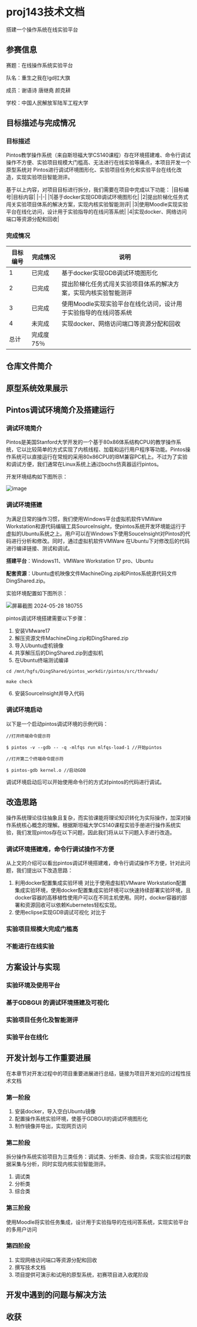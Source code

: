 # proj143技术文档
搭建一个操作系统在线实验平台
## 参赛信息
赛题：在线操作系统实验平台

队名：重生之我在lgd扛大旗

成员：谢语诗 唐继堯 颜克耕

学校：中国人民解放军陆军工程大学

## 目标描述与完成情况
### 目标描述
Pintos教学操作系统（来自斯坦福大学CS140课程）存在环境搭建难、命令行调试操作不方便、实验项目规模大门槛高、无法进行在线实验等痛点，本项目开发一个原型系统对 Pintos进行调试环境图形化、实验项目任务化和实验平台在线化改造，实现实验项目智能测评。

基于以上内容，对项目目标进行拆分，我们需要在项目中完成以下功能：
|目标编号|目标内容|
|-|-|
|1|基于docker实现GDB调试环境图形化|
|2|提出阶梯化任务式闯关实验项目体系的解决方案，实现内核实验智能测评|
|3|使用Moodle实现实验平台在线化访问，设计用于实验指导的在线问答系统|
|4|实现docker、网络访问端口等资源分配和回收|
### 完成情况
|目标编号|完成情况|说明|
|-|-|-|
|1|已完成|基于docker实现GDB调试环境图形化|
|2|已完成|提出阶梯化任务式闯关实验项目体系的解决方案，实现内核实验智能测评|
|3|已完成|使用Moodle实现实验平台在线化访问，设计用于实验指导的在线问答系统|
|4|未完成|实现docker、网络访问端口等资源分配和回收|
|总计|完成度75％||
## 仓库文件简介
## 原型系统效果展示
## Pintos调试环境简介及搭建运行
### 调试环境简介
Pintos是美国Stanford大学开发的一个基于80x86体系结构CPU的教学操作系统，它以比较简单的方式实现了内核线程、加载和运行用户程序等功能。Pintos操作系统可以直接运行在常规的采用80x86CPU的IBM兼容PC机上。不过为了实验和调试方便，我们通常在Linux系统上通过bochs仿真器运行pintos。

开发环境结构如下图所示：

![image](https://github.com/CreanX/proj143/assets/145346450/c62041e4-429f-4e2e-8ab0-8b71a3d5ae7f)

### 调试环境搭建
为满足日常的操作习惯，我们使用Windows平台虚拟机软件VMWare Workstation和源代码编辑工具SourceInsight，使pintos系统开发环境能运行于虚拟的Ubuntu系统之上。用户可以在Windows下使用SouceInsight对Pintos的代码进行分析和修改。同时，通过虚拟机软件VMWare 在Ubuntu下对修改后的代码进行编译链接、测试和调试。

**搭建平台**：Windows11、VMWare Workstation 17 pro、Ubuntu

**配套资源**：Ubuntu虚机映像文件MachineDing.zip和Pintos系统源代码文件DingShared.zip。

实验环境配置如下图所示：

![屏幕截图 2024-05-28 180755](https://github.com/CreanX/proj143/assets/145346450/dc3121e5-b58b-4578-a8e5-a2e4a9c2ceec)

pintos调试环境搭建需要以下步骤：

1. 安装VMware17
2. 解压资源文件MachineDing.zip和DingShared.zip
3. 导入Ubuntu虚机镜像
4. 共享解压后的DingShared.zip到虚拟机
5. 在Ubuntu终端测试编译
```
cd /mnt/hgfs/DingShared/pintos_workdir/pintos/src/threads/

make check
```
6. 安装SourceInsight并导入代码

### 调试环境启动
以下是一个启动pintos调试环境的示例代码：
```
//打开终端命令提示符

$ pintos -v --gdb -- -q -mlfqs run mlfqs-load-1 //开始pintos

//打开第二个终端命令提示符

$ pintos-gdb kernel.o //启动GDB

```
调试环境启动后可以开始使用命令行的方式对pintos的代码进行调试。
## 改造思路
操作系统理论往往抽象且复杂，而实验课能将理论知识转化为实际操作，加深对操作系统核心概念的理解。根据斯坦福大学CS140课程实验手册进行操作系统实验，我们发现pintos存在以下问题，因此我们将从以下问题入手进行改造。
### 调试环境搭建难，命令行调试操作不方便
从上文的介绍可以看出pintos调试环境搭建难，命令行调试操作不方便，针对此问题，我们提出以下改造思路：

1. 利用docker配置集成实验环境 
对比于使用虚拟机VMware Workstation配置集成实验环境，使用docker配置集成实验环境可以快速持续部署实验环境，且docker容器的高移植性使用户可以在不同主机使用。同时，docker容器的部署和资源回收可以依赖Kubernetes轻松实现。
2. 使用eclipse实现GDB调试可视化
对比于

### 实验项目规模大完成门槛高
### 不能进行在线实验
## 方案设计与实现
### 实验环境及使用平台
### 基于GDBGUI 的调试环境搭建及可视化
### 实验项目任务化及智能测评
### 实验平台在线化
## 开发计划与工作重要进展
在本章节对开发过程中的项目重要进展进行总结，链接为项目开发对应的过程性技术文档
### 第一阶段
1.	安装docker，导入空白Ubuntu镜像
2.	配置操作系统实验环境，使基于GDBGUI的调试环境图形化
3.	制作镜像并导出，实现网页访问
### 第二阶段
拆分操作系统实验项目为三类任务：调试类、分析类、综合类，实现实验过程的数据采集与分析，同时实现内核实验智能测评。
1.	调试类
2.	分析类
3.	综合类
### 第三阶段
使用Moodle将实验任务集成，设计用于实验指导的在线问答系统，实现实验平台的多用户访问
### 第四阶段
1.	实现网络访问端口等资源分配和回收
2.	撰写技术文档
3.	项目提供可演示和试用的原型系统，初赛项目进入收尾阶段
## 开发中遇到的问题与解决方法
## 收获
